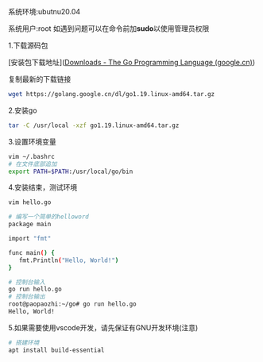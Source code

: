 系统环境:ubutnu20.04

系统用户:root 如遇到问题可以在命令前加**sudo**以使用管理员权限

1.下载源码包

[安装包下载地址]([Downloads - The Go Programming Language (google.cn)](https://golang.google.cn/dl/))

复制最新的下载链接

```sh
wget https://golang.google.cn/dl/go1.19.linux-amd64.tar.gz
```

2.安装go

```sh
tar -C /usr/local -xzf go1.19.linux-amd64.tar.gz
```

3.设置环境变量

```sh
vim ~/.bashrc
# 在文件底部追加
export PATH=$PATH:/usr/local/go/bin
```

4.安装结束，测试环境

```sh
vim hello.go

# 编写一个简单的helloword
package main

import "fmt"

func main() {
   fmt.Println("Hello, World!")
}

# 控制台输入
go run hello.go
# 控制台输出
root@paopaozhi:~/go# go run hello.go 
Hello, World!
```

5.如果需要使用vscode开发，请先保证有GNU开发环境(注意)

```sh
# 搭建环境
apt install build-essential
```

